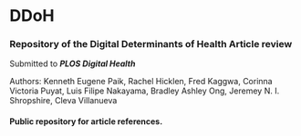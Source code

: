 # DDoH
### Repository of the Digital Determinants of Health Article review
Submitted to ***PLOS Digital Health***

Authors: Kenneth Eugene Paik, Rachel Hicklen, Fred Kaggwa, Corinna Victoria Puyat, Luis Filipe Nakayama, Bradley Ashley Ong, Jeremey N. I. Shropshire, Cleva Villanueva

#### Public repository for article references.
